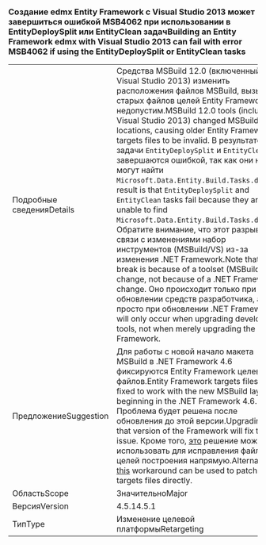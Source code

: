 ### <a name="building-an-entity-framework-edmx-with-visual-studio-2013-can-fail-with-error-msb4062-if-using-the-entitydeploysplit-or-entityclean-tasks"></a><span data-ttu-id="6a57b-101">Создание edmx Entity Framework с Visual Studio 2013 может завершиться ошибкой MSB4062 при использовании в EntityDeploySplit или EntityClean задач</span><span class="sxs-lookup"><span data-stu-id="6a57b-101">Building an Entity Framework edmx with Visual Studio 2013 can fail with error MSB4062 if using the EntityDeploySplit or EntityClean tasks</span></span>

|   |   |
|---|---|
|<span data-ttu-id="6a57b-102">Подробные сведения</span><span class="sxs-lookup"><span data-stu-id="6a57b-102">Details</span></span>|<span data-ttu-id="6a57b-103">Средства MSBuild 12.0 (включенный в Visual Studio 2013) изменить расположения файлов MSBuild, вызывают старых файлов целей Entity Framework недопустим.</span><span class="sxs-lookup"><span data-stu-id="6a57b-103">MSBuild 12.0 tools (included in Visual Studio 2013) changed MSBuild file locations, causing older Entity Framework targets files to be invalid.</span></span> <span data-ttu-id="6a57b-104">В результате задачи <code>EntityDeploySplit</code> и <code>EntityClean</code> завершаются ошибкой, так как они не могут найти <code>Microsoft.Data.Entity.Build.Tasks.dll</code>.</span><span class="sxs-lookup"><span data-stu-id="6a57b-104">The result is that <code>EntityDeploySplit</code> and <code>EntityClean</code> tasks fail because they are unable to find <code>Microsoft.Data.Entity.Build.Tasks.dll</code>.</span></span> <span data-ttu-id="6a57b-105">Обратите внимание, что этот разрыв связи с изменениями набор инструментов (MSBuild/VS) из-за изменения .NET Framework.</span><span class="sxs-lookup"><span data-stu-id="6a57b-105">Note that this break is because of a toolset (MSBuild/VS) change, not because of a .NET Framework change.</span></span> <span data-ttu-id="6a57b-106">Оно происходит только при обновлении средств разработчика, а не просто при обновлении .NET Framework.</span><span class="sxs-lookup"><span data-stu-id="6a57b-106">It will only occur when upgrading developer tools, not when merely upgrading the .NET Framework.</span></span>|
|<span data-ttu-id="6a57b-107">Предложение</span><span class="sxs-lookup"><span data-stu-id="6a57b-107">Suggestion</span></span>|<span data-ttu-id="6a57b-108">Для работы с новой начало макета MSBuild в .NET Framework 4.6 фиксируются Entity Framework целевых файлов.</span><span class="sxs-lookup"><span data-stu-id="6a57b-108">Entity Framework targets files are fixed to work with the new MSBuild layout beginning in the .NET Framework 4.6.</span></span> <span data-ttu-id="6a57b-109">Проблема будет решена после обновления до этой версии.</span><span class="sxs-lookup"><span data-stu-id="6a57b-109">Upgrading to that version of the Framework will fix this issue.</span></span> <span data-ttu-id="6a57b-110">Кроме того, [это](http://stackoverflow.com/a/24249247/131944) решение можно использовать для исправления файлов целей построения напрямую.</span><span class="sxs-lookup"><span data-stu-id="6a57b-110">Alternatively, [this](http://stackoverflow.com/a/24249247/131944) workaround can be used to patch the targets files directly.</span></span>|
|<span data-ttu-id="6a57b-111">Область</span><span class="sxs-lookup"><span data-stu-id="6a57b-111">Scope</span></span>|<span data-ttu-id="6a57b-112">Значительно</span><span class="sxs-lookup"><span data-stu-id="6a57b-112">Major</span></span>|
|<span data-ttu-id="6a57b-113">Версия</span><span class="sxs-lookup"><span data-stu-id="6a57b-113">Version</span></span>|<span data-ttu-id="6a57b-114">4.5.1</span><span class="sxs-lookup"><span data-stu-id="6a57b-114">4.5.1</span></span>|
|<span data-ttu-id="6a57b-115">Тип</span><span class="sxs-lookup"><span data-stu-id="6a57b-115">Type</span></span>|<span data-ttu-id="6a57b-116">Изменение целевой платформы</span><span class="sxs-lookup"><span data-stu-id="6a57b-116">Retargeting</span></span>|

